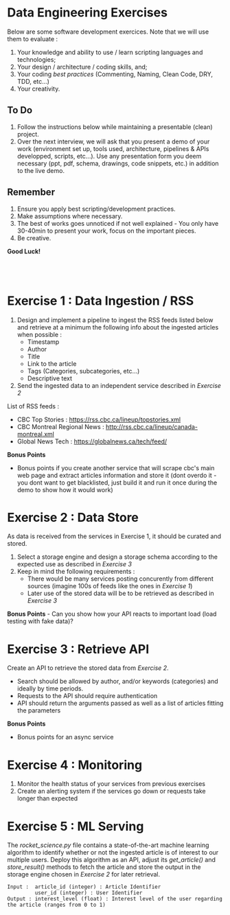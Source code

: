 # Data Engineering Exercises

Below are some software development exercices. Note that we will use them to evaluate : 
1. Your knowledge and ability to use / learn scripting languages and technologies;
2. Your design / architecture / coding skills, and;
3. Your coding *best practices* (Commenting, Naming, Clean Code, DRY, TDD, etc...)
4. Your creativity.

## To Do 
1. Follow the instructions below while maintaining a presentable (clean) project. 
2. Over the next interview, we will ask that you present a demo of your work (environment set up, tools used, architecture, pipelines & APIs developped, scripts, etc...).
Use any presentation form you deem necessary (ppt, pdf, schema, drawings, code snippets, etc.) in addition to the live demo.

## Remember 
1. Ensure you apply best scripting/development practices.
2. Make assumptions where necessary.
3. The best of works goes unnoticed if not well explained - You only have 30-40min to present your work, focus on the important pieces.
4. Be creative.

**Good Luck!**
<br></br>
<br></br>


# Exercise 1 : Data Ingestion / RSS
1. Design and implement a pipeline to ingest the RSS feeds listed below and retrieve at a minimum the following info about the ingested articles when possible :
    - Timestamp
    - Author
    - Title
    - Link to the article
    - Tags (Categories, subcategories, etc...)
    - Descriptive text
2. Send the ingested data to an independent service described in *Exercise 2*

List of RSS feeds : 
- CBC Top Stories : https://rss.cbc.ca/lineup/topstories.xml
- CBC Montreal Regional News : http://rss.cbc.ca/lineup/canada-montreal.xml
- Global News Tech : https://globalnews.ca/tech/feed/

**Bonus Points** 
- Bonus points if you create another service that will scrape cbc's main web page and extract articles information and store it (dont overdo it - you dont want to get blacklisted, just build it and run it once during the demo to show how it would work)

# Exercise 2 : Data Store
As data is received from the services in Exercise 1, it should be curated and stored. 
1. Select a storage engine and design a storage schema according to the expected use as described in *Exercise 3*
2. Keep in mind the following requirements : 
    - There would be many services posting concurently from different sources (imagine 100s of feeds like the ones in *Exercise 1*)
    - Later use of the stored data will be to be retrieved as described in *Exercise 3*

**Bonus Points**
    - Can you show how your API reacts to important load (load testing with fake data)?

# Exercise 3 : Retrieve API
Create an API to retrieve the stored data from *Exercise 2*.  
- Search should be allowed by author, and/or keywords (categories) and ideally by time periods.  
- Requests to the API should require authentication
- API should return the arguments passed as well as a list of articles fitting the parameters

**Bonus Points** 
- Bonus points for an async service

# Exercise 4 : Monitoring
1. Monitor the health status of your services from previous exercises
2. Create an alerting system if the services go down or requests take longer than expected

# Exercise 5 : ML Serving
The *rocket_science.py* file contains a state-of-the-art machine learning algorithm to identify whether or not the ingested article is of interest to our multiple users. Deploy this algorithm as an API, adjust its *get_article()* and *store_result()* methods to fetch the article and store the output in the storage engine chosen in *Exercise 2* for later retrieval.

```
Input :  article_id (integer) : Article Identifier
         user_id (integer) : User Identifier
Output : interest_level (float) : Interest level of the user regarding the article (ranges from 0 to 1)
```


